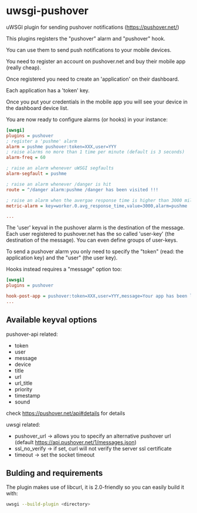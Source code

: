 uwsgi-pushover
==============

uWSGI plugin for sending pushover notifications (https://pushover.net/)

This plugins registers the "pushover" alarm and "pushover" hook.

You can use them to send push notifications to your mobile devices.

You need to register an account on pushover.net and buy their mobile app (really cheap).

Once registered you need to create an 'application' on their dashboard.

Each application has a 'token' key.

Once you put your credentials in the mobile app you will see your device in the dashboard device list.

You are now ready to configure alarms (or hooks) in your instance:

```ini
[uwsgi]
plugins = pushover
; register a 'pushme' alarm
alarm = pushme pushover:token=XXX,user=YYY
; raise alarms no more than 1 time per minute (default is 3 seconds)
alarm-freq = 60

; raise an alarm whenever uWSGI segfaults
alarm-segfault = pushme

; raise an alarm whenever /danger is hit
route = ^/danger alarm:pushme /danger has been visited !!!

; raise an alarm when the avergae response time is higher than 3000 milliseconds
metric-alarm = key=worker.0.avg_response_time,value=3000,alarm=pushme

...
```

The 'user' keyval in the pushover alarm is the destination of the message. Each user registered to pushover.net has the so called 'user-key' (the destination of the message). You can even define groups of user-keys.

To send a pushover alarm you only need to specify the "token" (read: the application key) and the "user" (the user key).

Hooks instead requires a "message" option too:

```ini
[uwsgi]
plugins = pushover

hook-post-app = pushover:token=XXX,user=YYY,message=Your app has been loaded
...
```

Available keyval options
------------------------

pushover-api related:

* token
* user
* message
* device
* title
* url
* url_title
* priority
* timestamp
* sound

check https://pushover.net/api#details for details

uwsgi related:

* pushover_url -> allows you to specify an alternative pushover url (default https://api.pushover.net/1/messages.json)
* ssl_no_verify -> if set, curl will not verify the server ssl certificate
* timeout -> set the socket timeout

Bulding and requirements
------------------------

The plugin makes use of libcurl, it is 2.0-friendly so you can easily build it with:

```sh
uwsgi --build-plugin <directory>
```
